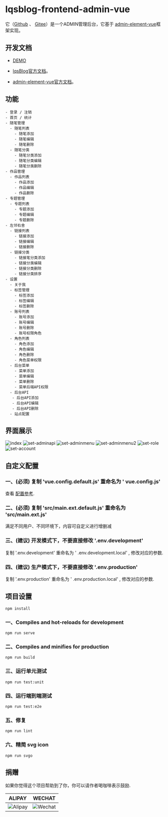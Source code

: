 # lqsblog-frontend-admin-vue

 它（[Github](https://github.com/lqsong/lqsblog-frontend-admin-vue) 、 [Gitee](https://gitee.com/lqsong/lqsblog-frontend-admin-vue)）是一个ADMIN管理后台，它基于 [admin-element-vue](http://admin-element-vue.liqingsong.cc/)框架实现。


## 开发文档

- [DEMO](http://lqsblog-demo.admin-element-vue.liqingsong.cc/)

- [lqsBlog官方文档](http://docs.liqingsong.cc/)。

- [admin-element-vue官方文档](http://admin-element-vue.liqingsong.cc/)。

## 功能

```
- 登录 / 注销
- 首页 / 统计
- 随笔管理
  - 随笔列表
    - 随笔添加
    - 随笔编辑
    - 随笔删除
  - 随笔分类
    - 随笔分类添加
    - 随笔分类编辑
    - 随笔分类删除
- 作品管理
  - 作品列表
    - 作品添加
    - 作品编辑
    - 作品删除
- 专题管理
  - 专题列表
    - 专题添加
    - 专题编辑
    - 专题删除
- 左邻右舍
  - 链接列表
    - 链接添加
    - 链接编辑
    - 链接删除
  - 链接分类
    - 链接笔分类添加
    - 链接分类编辑
    - 链接分类删除
    - 链接分类排序
- 设置
  - 关于我
  - 标签管理
    - 标签添加
    - 标签编辑
    - 标签删除
  - 账号列表
    - 账号添加
    - 账号编辑
    - 账号删除
    - 账号权限角色
  - 角色列表
    - 角色添加
    - 角色编辑
    - 角色删除
    - 角色菜单权限
  - 后台菜单
    - 菜单添加
    - 菜单编辑
    - 菜单删除
    - 菜单后端API权限
  - 后台API
   - 后台API添加
   - 后台API编辑
   - 后台API删除
  - 站点配置
```

## 界面展示

![index](https://gitee.com/lqsong/lqsblog/raw/master/images/lqsblog-frontend-admin-vue/index.png) 
![set-adminapi](https://gitee.com/lqsong/lqsblog/raw/master/images/lqsblog-frontend-admin-vue/set-adminapi.png) 
![set-adminmenu](https://gitee.com/lqsong/lqsblog/raw/master/images/lqsblog-frontend-admin-vue/set-adminmenu.png) 
![set-adminmenu2](https://gitee.com/lqsong/lqsblog/raw/master/images/lqsblog-frontend-admin-vue/set-adminmenu2.png) 
![set-role](https://gitee.com/lqsong/lqsblog/raw/master/images/lqsblog-frontend-admin-vue/set-role.png) 
![set-account](https://gitee.com/lqsong/lqsblog/raw/master/images/lqsblog-frontend-admin-vue/set-account.png) 



## 自定义配置

### 一、**(必须)** 复制 'vue.config.default.js' 重命名为 ' vue.config.js'
查看 [配置参考](https://cli.vuejs.org/config/).

### 二、**(必须)**  复制 'src/main.ext.default.js' 重命名为 'src/main.ext.js'
满足不同用户、不同环境下，内容可自定义进行增删减

### 三、**(建议)** 开发模式下，不要直接修改 '.env.development'
复制 '.env.development' 重命名为 ' .env.development.local' , 修改对应的参数.

### 四、**(建议)** 生产模式下，不要直接修改 '.env.production'
复制 '.env.production' 重命名为 ' .env.production.local' , 修改对应的参数.

## 项目设置
```
npm install
```

### 一、Compiles and hot-reloads for development
```
npm run serve
```

### 二、Compiles and minifies for production
```
npm run build
```

### 三、运行单元测试
```
npm run test:unit
```

### 四、运行端到端测试
```
npm run test:e2e
```

### 五、修复
```
npm run lint
```

### 六、精简 svg icon
```
npm run svgo
```

## 捐赠

如果你觉得这个项目帮助到了你，你可以请作者喝咖啡表示鼓励.

**ALIPAY**             |  **WECHAT**
:-------------------------:|:-------------------------:
![Alipay](https://gitee.com/lqsong/public/raw/master/common/Alipay.png)  |  ![Wechat](https://gitee.com/lqsong/public/raw/master/common/Wechat.png)

